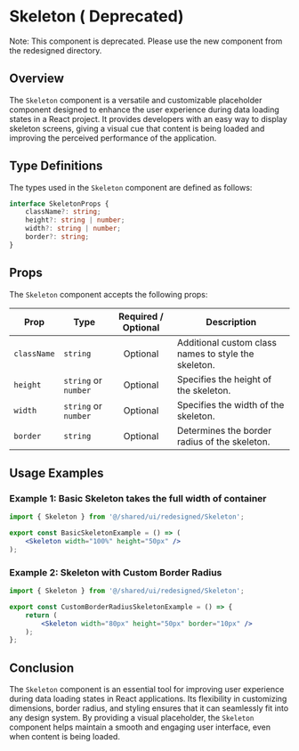 # Skeleton ( Deprecated)

Note: This component is deprecated. Please use the new component from the redesigned directory.
## Overview
The `Skeleton` component is a versatile and customizable placeholder component designed to enhance the user experience during data loading states in a React project. It provides developers with an easy way to display skeleton screens, giving a visual cue that content is being loaded and improving the perceived performance of the application.

## Type Definitions
The types used in the `Skeleton` component are defined as follows:
```typescript
interface SkeletonProps {
    className?: string;
    height?: string | number;
    width?: string | number;
    border?: string;
}
```
## Props
The `Skeleton` component accepts the following props:

| Prop        | Type                      | Required / Optional | Description                                       |
|-------------|---------------------------|:-------------------:|---------------------------------------------------|
| `className` | `string`                  | Optional            | Additional custom class names to style the skeleton. |
| `height`    | `string` or `number`      | Optional            | Specifies the height of the skeleton.             |
| `width`     | `string` or `number`      | Optional            | Specifies the width of the skeleton.              |
| `border`    | `string`                  | Optional            | Determines the border radius of the skeleton.              |


## Usage Examples
### Example 1: Basic Skeleton takes the full width of container 
```jsx
import { Skeleton } from '@/shared/ui/redesigned/Skeleton';

export const BasicSkeletonExample = () => (
    <Skeleton width="100%" height="50px" />
);
```

### Example 2: Skeleton with Custom Border Radius
```jsx
import { Skeleton } from '@/shared/ui/redesigned/Skeleton';

export const CustomBorderRadiusSkeletonExample = () => {
    return (
        <Skeleton width="80px" height="50px" border="10px" />
    );
};
```
## Conclusion 
The `Skeleton` component is an essential tool for improving user experience during data loading states in React applications. Its flexibility in customizing dimensions, border radius, and styling ensures that it can seamlessly fit into any design system. By providing a visual placeholder, the `Skeleton` component helps maintain a smooth and engaging user interface, even when content is being loaded.
